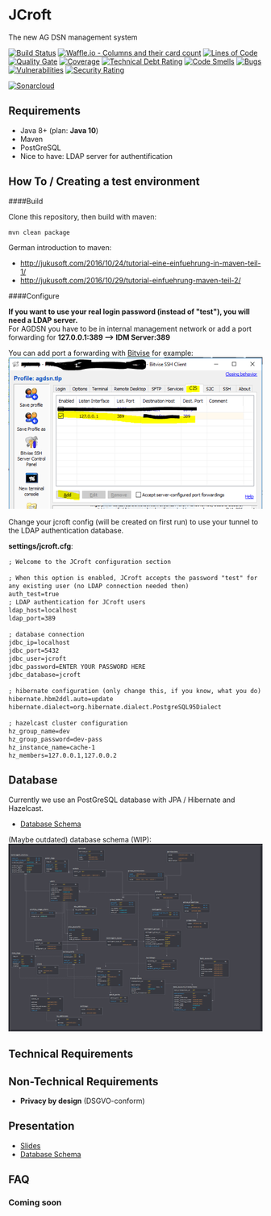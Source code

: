 # JCroft

The new AG DSN management system

[![Build Status](https://travis-ci.org/JGDSN/jcroft.svg?branch=master)](https://travis-ci.org/JGDSN/jcroft)
[![Waffle.io - Columns and their card count](https://badge.waffle.io/JGDSN/jcroft.svg?columns=all)](https://waffle.io/JGDSN/jcroft)
[![Lines of Code](https://sonarcloud.io/api/project_badges/measure?project=de.agdsn%3Ajcroft&metric=ncloc)](https://sonarcloud.io/dashboard/index/de.agdsn%3Ajcroft) 
[![Quality Gate](https://sonarcloud.io/api/project_badges/measure?project=de.agdsn%3Ajcroft&metric=alert_status)](https://sonarcloud.io/dashboard/index/de.agdsn%3Ajcroft) 
[![Coverage](https://sonarcloud.io/api/project_badges/measure?project=de.agdsn%3Ajcroft&metric=coverage)](https://sonarcloud.io/dashboard/index/de.agdsn%3Ajcroft) 
[![Technical Debt Rating](https://sonarcloud.io/api/project_badges/measure?project=de.agdsn%3Ajcroft&metric=sqale_index)](https://sonarcloud.io/dashboard/index/de.agdsn%3Ajcroft) 
[![Code Smells](https://sonarcloud.io/api/project_badges/measure?project=de.agdsn%3Ajcroft&metric=code_smells)](https://sonarcloud.io/dashboard/index/de.agdsn%3Ajcroft) 
[![Bugs](https://sonarcloud.io/api/project_badges/measure?project=de.agdsn%3Ajcroft&metric=bugs)](https://sonarcloud.io/dashboard/index/de.agdsn%3Ajcroft) 
[![Vulnerabilities](https://sonarcloud.io/api/project_badges/measure?project=de.agdsn%3Ajcroft&metric=vulnerabilities)](https://sonarcloud.io/dashboard/index/de.agdsn%3Ajcroft) 
[![Security Rating](https://sonarcloud.io/api/project_badges/measure?project=de.agdsn%3Ajcroft&metric=security_rating)](https://sonarcloud.io/dashboard/index/de.agdsn%3Ajcroft) 

[![Sonarcloud](https://sonarcloud.io/api/project_badges/quality_gate?project=de.agdsn%3Ajcroft)](https://sonarcloud.io/dashboard/index/de.agdsn%3Ajcroft)

## Requirements

  - Java 8+ (plan: **Java 10**)
  - Maven
  - PostGreSQL
  - Nice to have: LDAP server for authentification

## How To / Creating a test environment

####Build

Clone this repository, then build with maven:

```bash
mvn clean package
```

German introduction to maven:

  - http://jukusoft.com/2016/10/24/tutorial-eine-einfuehrung-in-maven-teil-1/
  - http://jukusoft.com/2016/10/29/tutorial-einfuehrung-maven-teil-2/
  
####Configure

**If you want to use your real login password (instead of "test"), you will need a LDAP server.**\
For AGDSN you have to be in internal management network or add a port forwarding for **127.0.0.1:389 --> IDM Server:389**

You can add port a forwarding with [Bitvise]() for example:
![Bitvise Configuration](./docs/images/bitvise.png)

Change your jcroft config (will be created on first run) to use your tunnel to the LDAP authentication database.

**settings/jcroft.cfg**:
```text
; Welcome to the JCroft configuration section

; When this option is enabled, JCroft accepts the password "test" for any existing user (no LDAP connection needed then)
auth_test=true
; LDAP authentication for JCroft users
ldap_host=localhost
ldap_port=389

; database connection
jdbc_ip=localhost
jdbc_port=5432
jdbc_user=jcroft
jdbc_password=ENTER YOUR PASSWORD HERE
jdbc_database=jcroft

; hibernate configuration (only change this, if you know, what you do)
hibernate.hbm2ddl.auto=update
hibernate.dialect=org.hibernate.dialect.PostgreSQL95Dialect

; hazelcast cluster configuration
hz_group_name=dev
hz_group_password=dev-pass
hz_instance_name=cache-1
hz_members=127.0.0.1,127.0.0.2
```

## Database

Currently we use an PostGreSQL database with JPA / Hibernate and Hazelcast.

  - [Database Schema](https://app.sqldbm.com/MySQL/Share/C2bOULcGZVny5FcHjmqf5EGFrngIE8md_DYjF4jNYw0)

(Maybe outdated) database schema (WIP):
![Database Design](./docs/images/database_design_schema.png)

## Technical Requirements

## Non-Technical Requirements

  - **Privacy by design** (DSGVO-conform)
  
## Presentation

  - [Slides](https://slides.com/juku/deck)
  - [Database Schema](https://app.sqldbm.com/MySQL/Share/C2bOULcGZVny5FcHjmqf5EGFrngIE8md_DYjF4jNYw0)
  
## FAQ

### Coming soon

